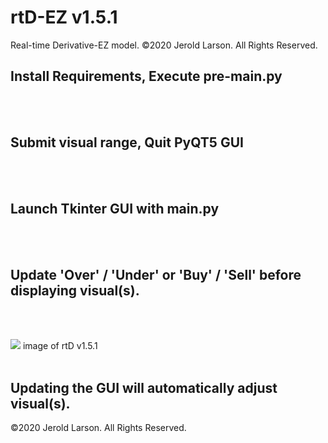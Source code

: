 # rtD-EZ v1.5.1
Real-time Derivative-EZ model. ©2020 Jerold Larson. All Rights Reserved.

Install Requirements, Execute pre-main.py
-
<br><br>

Submit visual range, Quit PyQT5 GUI
-
<br><br>

Launch Tkinter GUI with main.py
-
<br><br>



Update 'Over' / 'Under' or 'Buy' / 'Sell' before displaying visual(s).
-


<br><br>


[<img src="https://cdn.shortpixel.ai/client/q_glossy,ret_img/https://smsuite-fx.com/wp-content/uploads/2020/08/v151_under.webp">](http://smsuite-fx.com/rtd151/)
image of rtD v1.5.1
<br><br>

Updating the GUI will automatically adjust visual(s).
-


©2020 Jerold Larson. All Rights Reserved.
<br>
